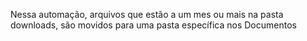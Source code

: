 Nessa automação, arquivos que estão a um mes ou mais na pasta downloads, são movidos para uma pasta específica nos Documentos
